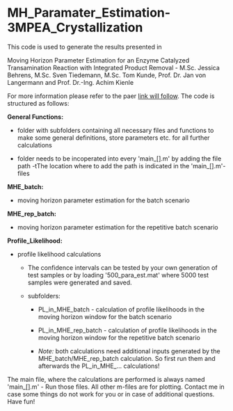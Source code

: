 # MH_Paramater_Estimation-3MPEA_Crystallization

This code is used to generate the results presented in 

Moving Horizon Parameter Estimation for an Enzyme Catalyzed Transamination Reaction with Integrated Product Removal - 
M.Sc. Jessica Behrens, M.Sc. Sven Tiedemann, M.Sc. Tom Kunde, Prof. Dr. Jan von Langermann  and Prof. Dr.-Ing. Achim Kienle

For more information please refer to the paer [link will follow]().
The code is structured as follows: 

**General Functions:**
- folder with subfolders containing all necessary files and functions to make some general definitions, store parameters etc. for all further calculations
* folder needs to be incoperated into every 'main_[].m' by adding the file path -tThe location where to add the path is indicated in the 'main_[].m'-files

**MHE_batch:** 
- moving horizon parameter estimation for the batch scenario

**MHE_rep_batch:** 
- moving horizon parameter estimation for the repetitive batch scenario 

**Profile_Likelihood:** 
- profile likelihood calculations
  - The confidence intervals can be tested by your own generation of test samples or by loading '500_para_est.mat'
    where 5000 test samples were generated and saved.

  - subfolders:
    - PL_in_MHE_batch - calculation of profile likelihoods in the moving horizon window for the batch scenario
    - PL_in_MHE_rep_batch - calculation of profile likelihoods in the moving horizon window for the repetitive batch scenario
     
    - _Note:_ both calculations need additional inputs generated by the MHE_batch/MHE_rep_batch calculation. So first run them and afterwards the 
	      PL_in_MHE_... calculations!

The main file, where the calculations are performed is always named 'main_[].m' - Run those files. All other m-files are for plotting. Contact me in case some things do not work for you or in case of additional questions. Have fun!
